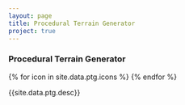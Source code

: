 ```yaml
---
layout: page
title: Procedural Terrain Generator
project: true
---
```

<div class="container">
    <div class="header">
        <h3>Procedural Terrain Generator</h3>
        <div class="icons">
            {% for icon in site.data.ptg.icons %}
                <i class="{{icon}}"></i>
            {% endfor %}
        </div>
    </div>
</div>
<div class="container">
    <p>{{site.data.ptg.desc}}</p>
</div>
